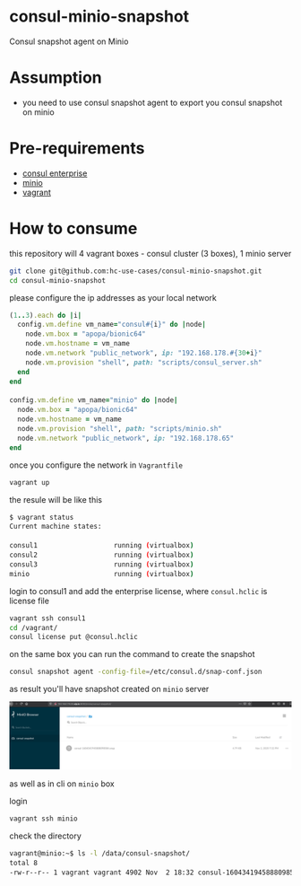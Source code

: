 # consul-minio-snapshot
Consul snapshot agent on Minio

# Assumption
- you need to use consul snapshot agent to export you consul snapshot on minio

# Pre-requirements

- [consul enterprise](https://www.consul.io/docs/enterprise) 
- [minio](https://min.io/)
- [vagrant](https://www.vagrantup.com/)

# How to consume

this repository will 4 vagrant boxes - consul cluster (3 boxes), 1 minio server

```bash
git clone git@github.com:hc-use-cases/consul-minio-snapshot.git
cd consul-minio-snapshot
```

please configure the ip addresses as your local network

```ruby
(1..3).each do |i|
  config.vm.define vm_name="consul#{i}" do |node|
    node.vm.box = "apopa/bionic64"
    node.vm.hostname = vm_name
    node.vm.network "public_network", ip: "192.168.178.#{30+i}"
    node.vm.provision "shell", path: "scripts/consul_server.sh"
  end
end

config.vm.define vm_name="minio" do |node|
  node.vm.box = "apopa/bionic64"
  node.vm.hostname = vm_name
  node.vm.provision "shell", path: "scripts/minio.sh"
  node.vm.network "public_network", ip: "192.168.178.65"
end
```

once you configure the network in `Vagrantfile`

```bash
vagrant up
```

the resule will be like this

```bash
$ vagrant status
Current machine states:

consul1                   running (virtualbox)
consul2                   running (virtualbox)
consul3                   running (virtualbox)
minio                     running (virtualbox)
```

login to consul1 and add the enterprise license, where `consul.hclic` is license file

```bash
vagrant ssh consul1
cd /vagrant/
consul license put @consul.hclic
```

on the same box you can run the command to create the snapshot

```bash
consul snapshot agent -config-file=/etc/consul.d/snap-conf.json
```

as result you'll have snapshot created on `minio` server

![snapshot in minio](img/minio-snapshot.png "snapshot in minio")

as well as in cli on `minio` box

login

```bash
vagrant ssh minio
```

check the directory

```bash
vagrant@minio:~$ ls -l /data/consul-snapshot/
total 8
-rw-r--r-- 1 vagrant vagrant 4902 Nov  2 18:32 consul-1604341945888098584.snap
```

